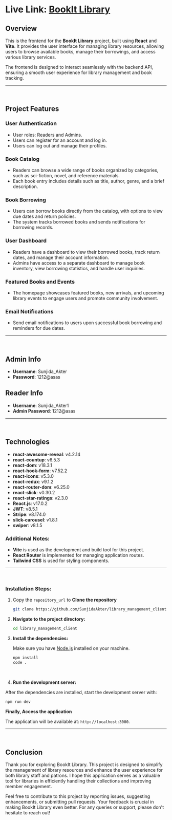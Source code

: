 # Live Link: [BookIt Library](https://bookit-library.netlify.app/)

## Overview

This is the frontend for the **BookIt Library** project, built using **React** and **Vite**. It provides the user interface for managing library resources, allowing users to browse available books, manage their borrowings, and access various library services.

The frontend is designed to interact seamlessly with the backend API, ensuring a smooth user experience for library management and book tracking.

---

<br>

## Project Features

### User Authentication

- User roles: Readers and Admins.
- Users can register for an account and log in.
- Users can log out and manage their profiles.

### Book Catalog

- Readers can browse a wide range of books organized by categories, such as sci-fiction, novel, and reference materials.
- Each book entry includes details such as title, author, genre, and a brief description.

### Book Borrowing

- Users can borrow books directly from the catalog, with options to view due dates and return policies.
- The system tracks borrowed books and sends notifications for borrowing records.

### User Dashboard

- Readers have a dashboard to view their borrowed books, track return dates, and manage their account information.
- Admins have access to a separate dashboard to manage book inventory, view borrowing statistics, and handle user inquiries.

### Featured Books and Events

- The homepage showcases featured books, new arrivals, and upcoming library events to engage users and promote community involvement.

### Email Notifications

- Send email notifications to users upon successful book borrowing and reminders for due dates.

---

<br>

## Admin Info
* **Username**: Sunjida_Akter
* **Password**: 1212@asas

  
## Reader Info
* **Username**: Sunjida_Akter1
* **Admin Password**: 1212@asas

---

<br>

## Technologies
- **react-awesome-reveal**: v4.2.14
- **react-countup**: v6.5.3
- **react-dom**: v18.3.1
- **react-hook-form**: v7.52.2
- **react-icons**: v5.3.0
- **react-redux**: v9.1.2
- **react-router-dom**: v6.25.0
- **react-slick**: v0.30.2
- **react-star-ratings**: v2.3.0
- **React.js**: v17.0.2
- **JWT**: v8.5.1
- **Stripe**: v8.174.0
- **slick-carousel**: v1.8.1
- **swiper**: v8.1.5


### Additional Notes:

- **Vite** is used as the development and build tool for this project.
- **React Router** is implemented for managing application routes.
- **Tailwind CSS** is used for styling components.

---

<br>

### Installation Steps:

1. Copy the `repository_url` to **Clone the repository**

   ```bash
   git clone https://github.com/SunjidaAkter/library_management_client.git
   ```

2. **Navigate to the project directory:**

   ```bash
   cd library_management_client
   ```

3. **Install the dependencies:**

   Make sure you have [Node.js](https://nodejs.org/) installed on your machine.

   ```bash
   npm install
   code .
   ```

<br>

4. **Run the development server:**

After the dependencies are installed, start the development server with:

```bash
npm run dev
```

**Finally, Access the application**

The application will be available at: `http://localhost:3000`.

---

<br>

## Conclusion

Thank you for exploring BookIt Library. This project is designed to simplify the management of library resources and enhance the user experience for both library staff and patrons. I hope this application serves as a valuable tool for libraries in efficiently handling their collections and improving member engagement.

Feel free to contribute to this project by reporting issues, suggesting enhancements, or submitting pull requests. Your feedback is crucial in making BookIt Library even better. For any queries or support, please don't hesitate to reach out!
